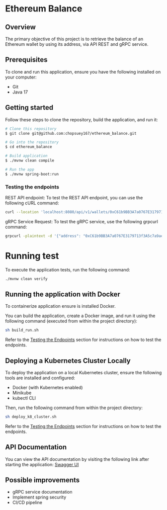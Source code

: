 # Ethereum Balance

## Overview

The primary objective of this project is to retrieve the balance of an Ethereum wallet by using its address, via API
REST and gRPC service.

## Prerequisites

To clone and run this application, ensure you have the following installed on your computer:

- Git
- Java 17

## Getting started

Follow these steps to clone the repository, build the application, and run it:

```bash
# Clone this repository
$ git clone git@github.com:chopsuey167/ethereum_balance.git

# Go into the repository
$ cd ethereum_balance

# Build application
$ ./mvnw clean compile

# Run the app
$ ./mvnw spring-boot:run
```

### Testing the endpoints

REST API endpoint:
To test the REST API endpoint, you can use the following cURL command:

```bash
curl --location 'localhost:8080/api/v1/wallets/0xC61b9BB3A7a0767E3179713f3A5c7a9aeDCE193C/balance'
```

gRPC Service Request:
To test the gRPC service, use the following grpcurl command:

```bash
grpcurl -plaintext -d '{"address": "0xC61b9BB3A7a0767E3179713f3A5c7a9aeDCE193C" }' localhost:9090 EthereumService/GetWalletBalance
```

# Running test

To execute the application tests, run the following command:

```bash
./mvnw clean verify
```

## Running the application with Docker

To containerize application ensure is installed Docker.

You can build the application, create a Docker image, and run it using the following command (executed from within the
project directory):

```bash
sh build_run.sh
```

Refer to the  <a href="#Test-endpoints">Testing the Endpoints</a> section for instructions on how to test the endpoints.

## Deploying a Kubernetes Cluster Locally

To deploy the application on a local Kubernetes cluster, ensure the following tools are installed and configured:

- Docker (with Kubernetes enabled)
- Minikube
- kubectl CLI

Then, run the following command from within the project directory:

```bash
sh deploy_k8_cluster.sh
```

Refer to the  <a href="#Test-endpoints">Testing the Endpoints</a> section for instructions on how to test the endpoints.

## API Documentation

You can view the API documentation by visiting the following link after starting the
application:  [Swagger UI](http://localhost:8080/swagger-ui/index.html)

## Possible improvements

- gRPC service documentation
- Implement spring security
- CI/CD pipeline